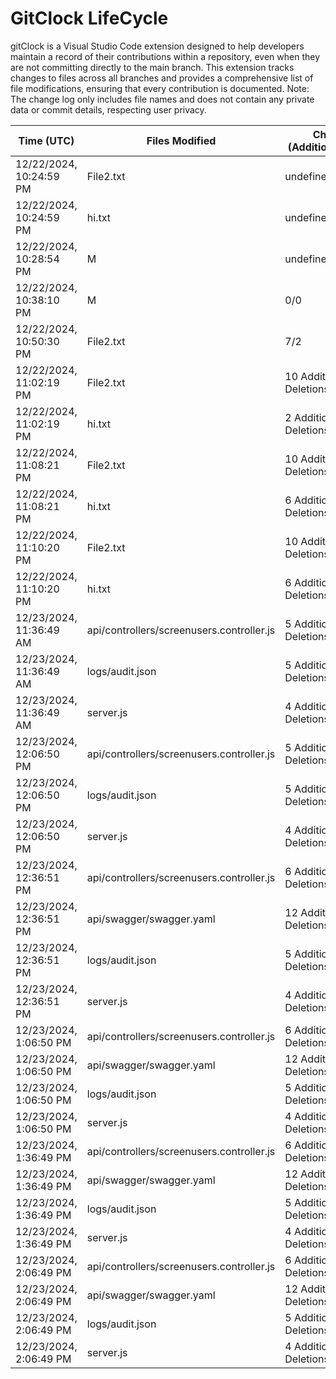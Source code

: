 # GitClock LifeCycle

gitClock is a Visual Studio Code extension designed to help developers maintain a record of their contributions within a repository, even when they are not committing directly to the main branch. This extension tracks changes to files across all branches and provides a comprehensive list of file modifications, ensuring that every contribution is documented. Note: The change log only includes file names and does not contain any private data or commit details, respecting user privacy.

| Time (UTC)             | Files Modified                    | Changes (Addition/Deletion) |
|------------------------|-----------------------------------|-----------------------------|
| 12/22/2024, 10:24:59 PM | File2.txt | undefined/undefined |
| 12/22/2024, 10:24:59 PM | hi.txt | undefined/undefined |
| 12/22/2024, 10:28:54 PM | M | undefined/undefined |
| 12/22/2024, 10:38:10 PM | M | 0/0 |
| 12/22/2024, 10:50:30 PM | File2.txt | 7/2 |
| 12/22/2024, 11:02:19 PM | File2.txt | 10 Additions & 2 Deletions|
| 12/22/2024, 11:02:19 PM | hi.txt | 2 Additions & 0 Deletions|
| 12/22/2024, 11:08:21 PM | File2.txt | 10 Additions & 2 Deletions|
| 12/22/2024, 11:08:21 PM | hi.txt | 6 Additions & 0 Deletions|
| 12/22/2024, 11:10:20 PM | File2.txt | 10 Additions & 2 Deletions|
| 12/22/2024, 11:10:20 PM | hi.txt | 6 Additions & 0 Deletions|
| 12/23/2024, 11:36:49 AM | api/controllers/screenusers.controller.js | 5 Additions & 5 Deletions|
| 12/23/2024, 11:36:49 AM | logs/audit.json | 5 Additions & 5 Deletions|
| 12/23/2024, 11:36:49 AM | server.js | 4 Additions & 4 Deletions|
| 12/23/2024, 12:06:50 PM | api/controllers/screenusers.controller.js | 5 Additions & 5 Deletions|
| 12/23/2024, 12:06:50 PM | logs/audit.json | 5 Additions & 5 Deletions|
| 12/23/2024, 12:06:50 PM | server.js | 4 Additions & 4 Deletions|
| 12/23/2024, 12:36:51 PM | api/controllers/screenusers.controller.js | 6 Additions & 6 Deletions|
| 12/23/2024, 12:36:51 PM | api/swagger/swagger.yaml | 12 Additions & 12 Deletions|
| 12/23/2024, 12:36:51 PM | logs/audit.json | 5 Additions & 5 Deletions|
| 12/23/2024, 12:36:51 PM | server.js | 4 Additions & 4 Deletions|
| 12/23/2024, 1:06:50 PM | api/controllers/screenusers.controller.js | 6 Additions & 6 Deletions|
| 12/23/2024, 1:06:50 PM | api/swagger/swagger.yaml | 12 Additions & 12 Deletions|
| 12/23/2024, 1:06:50 PM | logs/audit.json | 5 Additions & 5 Deletions|
| 12/23/2024, 1:06:50 PM | server.js | 4 Additions & 4 Deletions|
| 12/23/2024, 1:36:49 PM | api/controllers/screenusers.controller.js | 6 Additions & 6 Deletions|
| 12/23/2024, 1:36:49 PM | api/swagger/swagger.yaml | 12 Additions & 12 Deletions|
| 12/23/2024, 1:36:49 PM | logs/audit.json | 5 Additions & 5 Deletions|
| 12/23/2024, 1:36:49 PM | server.js | 4 Additions & 4 Deletions|
| 12/23/2024, 2:06:49 PM | api/controllers/screenusers.controller.js | 6 Additions & 6 Deletions|
| 12/23/2024, 2:06:49 PM | api/swagger/swagger.yaml | 12 Additions & 12 Deletions|
| 12/23/2024, 2:06:49 PM | logs/audit.json | 5 Additions & 5 Deletions|
| 12/23/2024, 2:06:49 PM | server.js | 4 Additions & 4 Deletions|
